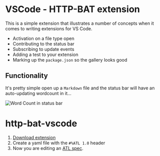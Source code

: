 # VSCode - HTTP-BAT extension
 
This is a simple extension that illustrates a number of concepts when it comes to writing extensions for VS Code.  

* Activation on a file type open
* Contributing to the status bar
* Subscribing to update events
* Adding a test to your extension
* Marking up the `package.json` so the gallery looks good

## Functionality

It's pretty simple open up a `Markdown` file and the status bar will have an auto-updating wordcount in it...

![Word Count in status bar](images/wordcount.gif)
# http-bat-vscode

1. [Download extension](https://marketplace.visualstudio.com/items?itemName=menduz.http-bat-vscode)
2. Create a yaml file with the `#%ATL 1.0` header
3. Now you are editing an [ATL spec](https://github.com/mulesoft/atl).
